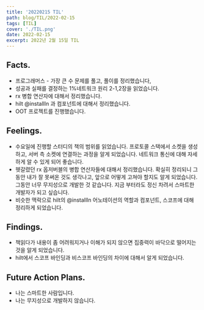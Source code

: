 ```yaml
---
title: '20220215 TIL'
path: blog/TIL/2022-02-15
tags: [TIL]
cover: './TIL.png'
date: 2022-02-15
excerpt: 2022년 2월 15일 TIL
---
```


## Facts.

- 프로그래머스 - 가장 큰 수 문제를 풀고, 풀이를 정리했습니다,
- 성공과 실패를 결정하는 1%네트워크 원리 2-1,2장을 읽었습니다.
- rx 병합 연산자에 대해서 정리했습니다.
- hilt @installIn 과 컴포넌트에 대해서 정리했습니다.
- OOT 프로젝트를 진행했습니다.

## Feelings.

- 수요일에 진행할 스터디의 책의 범위를 읽었습니다. 프로토콜 스택에서 소켓을 생성하고, 서버 측 소켓에 연결하는 과정을 알게 되었습니다. 네트워크 통신에 대해 자세하게 알 수 있게 되어 좋습니다.
- 헷갈렸던 rx 옵저버블의 병합 연산자들에 대해서 정리했습니다. 확실히 정리되니 그동안 내가 잘 못써온 것도 생각나고, 앞으로 어떻게 고쳐야 할지도 알게 되었습니다. 그동안 너무 무지성으로 개발한 것 같습니다. 지금 부터라도 정신 차려서 스마트한 개발자가 되고 싶습니다.
- 비슷한 맥락으로 hilt의 @installIn 어노테이션의 역할과 컴포넌트, 스코프에 대해 정리하게 되었습니다.

## Findings.

- 책읽다가 내용이 좀 어려워지거나 이해가 되지 않으면 집중력이 바닥으로 떨어지는 것을 알게 되었습니다.
- hilt에서 스코프 바인딩과 비스코프 바인딩의 차이에 대해서 알게 되었습니다.

## Future Action Plans.

- 나는 스마트한 사람입니다.
- 나는 무지성으로 개발하지 않습니다.
